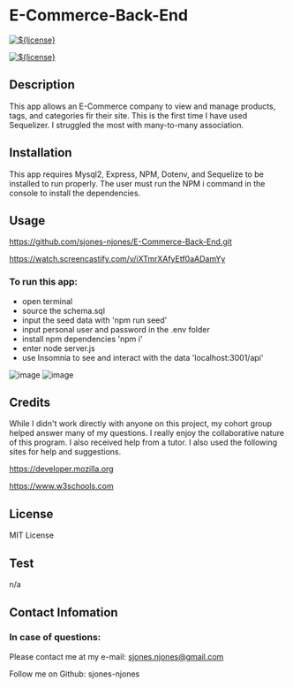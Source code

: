# E-Commerce-Back-End

[![${license}](https://img.shields.io/badge/License-MIT-yellow.svg)](https://opensource.org/licenses/MIT)

[![${license}](https://img.shields.io/badge/Express--blue.svg)](https://opensource.org/licenses/MIT)

## Description

This app allows an E-Commerce company to view and manage products, tags, and categories fir their site. This is the first time I have used Sequelizer. I struggled the most with many-to-many association.  

## Installation 

This app requires Mysql2, Express, NPM, Dotenv, and Sequelize to be installed to run properly. The user must run the NPM i command in the console to install the dependencies.

## Usage

https://github.com/sjones-njones/E-Commerce-Back-End.git

https://watch.screencastify.com/v/iXTmrXAfyEtf0aADamYy

### To run this app:
* open terminal
* source the schema.sql
* input the seed data with 'npm run seed'
* input personal user and password in the .env folder 
* install npm dependencies 'npm i'
* enter node server.js
* use Insomnia to see and interact with the data 'localhost:3001/api'
  
![image](https://github.com/sjones-njones/E-Commerce-Back-End/assets/132145599/0be9a0e6-1faf-473d-b1dd-5a397e33d38d)
![image](https://github.com/sjones-njones/E-Commerce-Back-End/assets/132145599/14bba25e-d92a-41ed-8b64-d1edee417ff6)



## Credits

While I didn't work directly with anyone on this project, my cohort group helped answer many of my questions. I really enjoy the collaborative nature of this program.  I also received help from a tutor. I also used the following sites for help and suggestions.

https://developer.mozilla.org

https://www.w3schools.com

## License

MIT License

## Test

n/a 

## Contact Infomation

### In case of questions:

Please contact me at my e-mail: sjones.njones@gmail.com

Follow me on Github: sjones-njones

